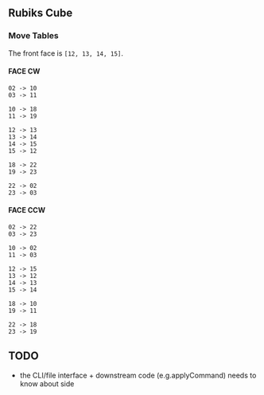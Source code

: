 ## Rubiks Cube

### Move Tables

The front face is `[12, 13, 14, 15]`.

#### FACE CW

```
02 -> 10
03 -> 11

10 -> 18
11 -> 19

12 -> 13
13 -> 14
14 -> 15
15 -> 12

18 -> 22
19 -> 23

22 -> 02
23 -> 03
```

#### FACE CCW

```
02 -> 22
03 -> 23

10 -> 02
11 -> 03

12 -> 15
13 -> 12
14 -> 13
15 -> 14

18 -> 10
19 -> 11

22 -> 18
23 -> 19
```

## TODO

* the CLI/file interface + downstream code (e.g.applyCommand) needs to know about side